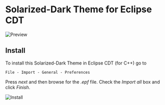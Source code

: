 # Solarized-Dark Theme for Eclipse CDT
![Preview](https://user-images.githubusercontent.com/21077042/47446333-4f0e6600-d7bb-11e8-9c5c-cec968046abe.png)

## Install

To install this Solarized-Dark Theme in Eclipse CDT (for C++) go to

```
File - Import - General - Preferences
```

Press *next* and then browse for the *.epf* file. Check the *Import all* box and click *Finish*.

![Install](https://user-images.githubusercontent.com/21077042/47446517-b5938400-d7bb-11e8-8b37-ffec1c4e4078.png)
